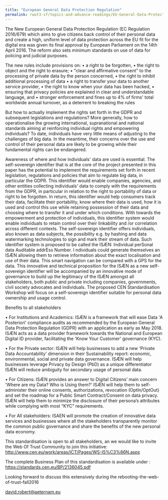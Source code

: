 ```yaml
---
title: "European General Data Protection Regulation"
permalink: rwot3-sf/topics-and-advance-readings/EU-General-Data-Protection-Regulation---Self-Sovereign-Identifiers/
--- 
```


The New European General Data Protection Regulation (EC Regulation 2016/679) which aims to give citizens back control of their 
personal data and create a high, uniform level of data protection across the EU fit for the digital era 
was given its final approval by European Parliament on the 14th  April 2016. 
The reform also sets minimum standards on use of data for policing and judicial purposes.

The new rules include provisions on:
•	a right to be forgotten,
•	the right to object and the right to erasure;
•	"clear and affirmative consent" to the processing of private data by the person concerned,
•	the right to inhibit additional processing of data
•	a right to transfer your data to another service provider,
•	the right to know when your data has been hacked,
•	ensuring that privacy policies are explained in clear and understandable language, and
•	stronger enforcement and fines up to 4% of firms' total worldwide annual turnover, as a deterrent to breaking the rules

But how to actually implement the rights set forth in the GDPR and subsequent legislations and regulations? 
More generally, how to operationalise the growing international, supranational and national standards aiming 
at reinforcing individual rights and empowering individuals? 
To date, individuals have very little means of adjusting to the challenges of big data. 
In the meantime, their concerns over the use and control of their personal data are likely to be growing 
while their fundamental rights can be endangered.

Awareness of where and how individuals' data are used is essential. The self-sovereign identifier that is at the core 
of the project presented in this paper has the potential to implement the requirements set forth in recent legislation, 
regulations and policies that aim to regulate big data, in particular the GDPR. 
This identifier would enable companies, agencies, and other entities collecting individuals' data to comply 
with the requirements from the GDPR, in particular in relation to the right to portability of data 
or right to be forgotten. In return, this identifier would help consumers track their data, facilitate 
their portability, know where their data is used, how it is used and control this use while retaining possession 
of their data and choosing where to transfer it and under which conditions. With towards the empowerment 
and protection of individuals, this identifier system would enable individuals to retain control over their linkability 
and /or correlation across different contexts. 
The self-sovereign identifier offers individuals, also known as data subjects, the possibility e.g. by hashing 
and data watermarking technologies to sign and mark their stream of data. 
Such identifier system is proposed to be called the ISÆN: Individual perSonal data Auditable addrEss Number. I
ndividuals could generate themselves an ISÆN allowing them to retrieve information about the exact localisation and use of their data.
This smart navigation can be compared with a GPS for the data. 
This innovative and technical proposition for the ISÆN as a new self-sovereign identifier will be accompanied by 
an innovative mode of governance to build up the legitimacy of the ISÆN amongst all stakeholders, both public
and private including companies, governments, civil society advocates and individuals.
The proposed CEN Standardisation Workshop will focus on a self-sovereign identifier suitable for personal data ownership 
and usage control.

Benefits to all stakeholders

•	For Institutions and Academics:
        ISÆN is a framework that will ease Data 'A Posteriori' compliance audits as recommended by the European General Data Protection Regulation (GDPR) 
        with an application as early as May 2018.
        ISÆN acts as a data provider framework towards the National and European Digital ID provider, facilitating the 'Know Your Customer' 
        governance (KYC). 
        
•	For the Private sector:
        ISÆN will help businesses to add a new 'Private Data Accountability' dimension in their Sustainability report: 
        economic, environmental, social and private data governance.
        ISÆN will help businesses leverage Privacy by Design (PbD) as a unique differentiator
        ISÆN will reduce ambiguity for secondary usage of personal data.
        
•	For Citizens:
        ISÆN provides an answer to Digital Citizens’ main concern 'Where are my Data? Who is Using them?' 
        ISÆN will help them to self-administer their online consents, authorizations, revocation (OptIn/OptOut) 
        and set the roadmap for a Public Smart Contract/Consent on data privacy.
        ISÆN will help them to minimize the disclosure of their persona’s attributes while complying with most “KYC” 
        requirements.
        
•	For All stakeholders:
        ISAEN will promote the creation of innovative data services and businesses where all the stakeholders 
        transparently monitor the common public governance and share the benefits of the new personal data economy.

This standardisation is open to all stakeholders, an we would like to invite the Web Of Trust Community 
to join this initiative: http://www.cen.eu/work/areas/ICT/Pages/WS-IS%C3%86N.aspx

The complete Business Plan of this standardisation is available under : https://standards.cen.eu/BP/2136045.pdf

Looking forward to discuss this extensively during the rebooting-the-web-of-trust-fall2016

david.robert@aeternam.eu
